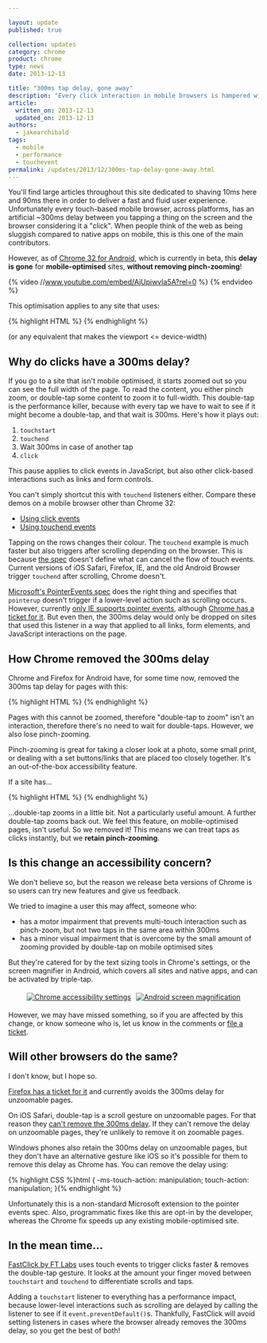 ```yaml
---

layout: update
published: true

collection: updates
category: chrome
product: chrome
type: news
date: 2013-12-13

title: "300ms tap delay, gone away"
description: "Every click interaction in mobile browsers is hampered with a 300ms delay, but that's gone in Chrome 32 for mobile-optimised sites!"
article:
  written_on: 2013-12-13
  updated_on: 2013-12-13
authors:
  - jakearchibald
tags:
  - mobile
  - performance
  - touchevent
permalink: /updates/2013/12/300ms-tap-delay-gone-away.html
---
```

<style>
  .tag {
    margin: 0;
  }
</style>
<p>You'll find large articles throughout this site dedicated to shaving 10ms here and 90ms there in order to deliver a fast and fluid user experience. Unfortunately every touch-based mobile browser, across platforms, has an artificial ~300ms delay between you tapping a thing on the screen and the browser considering it a "click". When people think of the web as being sluggish compared to native apps on mobile, this is this one of the main contributors.</p>

<p>However, as of <a href="https://play.google.com/store/apps/details?id=com.chrome.beta">Chrome 32 for Android</a>, which is currently in beta, this <strong>delay is gone</strong> for <strong>mobile-optimised</strong> sites, <strong>without removing pinch-zooming</strong>!</p>


{% video //www.youtube.com/embed/AjUpiwvIa5A?rel=0 %} {% endvideo %}

<p>This optimisation applies to any site that uses:</p>

{% highlight HTML %}
<meta name="viewport" content="width=device-width">
{% endhighlight %}

<p>(or any equivalent that makes the viewport <= device-width)</p>

<h2>Why do clicks have a 300ms delay?</h2>

<p>If you go to a site that isn't mobile optimised, it starts zoomed out so you can see the full width of the page. To read the content, you either pinch zoom, or double-tap some content to zoom it to full-width. This double-tap is the performance killer, because with every tap we have to wait to see if it might become a double-tap, and that wait is 300ms. Here's how it plays out:</p>

<ol>
<li><code>touchstart</code></li>
<li><code>touchend</code></li>
<li>Wait 300ms in case of another tap</li>
<li><code>click</code></li>
</ol>


<p>This pause applies to click events in JavaScript, but also other click-based interactions such as links and form controls.</p>

<p>You can't simply shortcut this with <code>touchend</code> listeners either. Compare these demos on a mobile browser other than Chrome 32:</p>

<ul>
<li><a href="http://jsbin.com/aSeWEwA/1/quiet">Using click events</a></li>
<li><a href="http://jsbin.com/aSeWEwA/2/quiet">Using touchend events</a></li>
</ul>


<p>Tapping on the rows changes their colour. The <code>touchend</code> example is much faster but also triggers after scrolling depending on the browser. This is because <a href="http://www.w3.org/TR/touch-events/">the spec</a> doesn't define what can cancel the flow of touch events. Current versions of iOS Safari, Firefox, IE, and the old Android Browser trigger <code>touchend</code> after scrolling, Chrome doesn't.</p>

<p><a href="https://dvcs.w3.org/hg/pointerevents/raw-file/tip/pointerEvents.html">Microsoft's PointerEvents spec</a> does the right thing and specifies that <code>pointerup</code> doesn't trigger if a lower-level action such as scrolling occurs. However, currently <a href="http://caniuse.com/#feat=pointer">only IE supports pointer events</a>, although <a href="https://code.google.com/p/chromium/issues/detail?id=196799">Chrome has a ticket for it</a>. But even then, the 300ms delay would only be dropped on sites that used this listener in a way that applied to all links, form elements, and JavaScript interactions on the page.</p>

<h2>How Chrome removed the 300ms delay</h2>

<p>Chrome and Firefox for Android have, for some time now, removed the 300ms tap delay for pages with this:</p>

{% highlight HTML %}
<meta name="viewport" content="width=device-width, user-scalable=no">
{% endhighlight %}

<p>Pages with this cannot be zoomed, therefore "double-tap to zoom" isn't an interaction, therefore there's no need to wait for double-taps. However, we also lose pinch-zooming.</p>

<p>Pinch-zooming is great for taking a closer look at a photo, some small print, or dealing with a set buttons/links that are placed too closely together. It's an out-of-the-box accessibility feature.</p>

<p>If a site has…</p>

{% highlight HTML %}
<meta name="viewport" content="width=device-width">
{% endhighlight %}

<p>…double-tap zooms in a little bit. Not a particularly useful amount. A further double-tap zooms back out. We feel this feature, on mobile-optimised pages, isn't useful. So we removed it! This means we can treat taps as clicks instantly, but we <strong>retain pinch-zooming</strong>.</p>

<h2>Is this change an accessibility concern?</h2>

<p>We don't believe so, but the reason we release beta versions of Chrome is so users can try new features and give us feedback.</p>

<p>We tried to imagine a user this may affect, someone who:</p>

<ul>
<li>has a motor impairment that prevents multi-touch interaction such as pinch-zoom, but not two taps in the same area within 300ms</li>
<li>has a minor visual impairment that is overcome by the small amount of zooming provided by double-tap on mobile optimised sites</li>
</ul>

<p>But they're catered for by the text sizing tools in Chrome's settings, or the screen magnifier in Android, which covers all sites and native apps, and can be activated by triple-tap.</p>

<style>
  .mob-a11y-screenshots {
    text-align: center;
  }
  .mob-a11y-screenshots img {
    margin: 5px;
    max-height: 370px;
  }
</style>

<p class="mob-a11y-screenshots">
  <a href="http://www.html5rocks.com/static/images/updates/300ms/chrome-a11y.png"><img src="http://www.html5rocks.com/static/images/updates/300ms/chrome-a11y.png" alt="Chrome accessibility settings"></a><a href="http://www.html5rocks.com/static/images/updates/300ms/android-magnification.png"><img src="http://www.html5rocks.com/static/images/updates/300ms/android-magnification.png" alt="Android screen magnification"></a>
</p>

<p>However, we may have missed something, so if you are affected by this change, or know someone who is, let us know in the comments or <a href="https://code.google.com/p/chromium/issues/list">file a ticket</a>.</p>

<h2>Will other browsers do the same?</h2>

<p>I don't know, but I hope so.</p>

<p><a href="https://bugzilla.mozilla.org/show_bug.cgi?id=941995">Firefox has a ticket for it</a> and currently avoids the 300ms delay for unzoomable pages.</p>

<p>On iOS Safari, double-tap is a scroll gesture on unzoomable pages. For that reason they <a href="https://bugs.webkit.org/show_bug.cgi?id=122212">can't remove the 300ms delay</a>. If they can't remove the delay on unzoomable pages, they're unlikely to remove it on zoomable pages.</p>

<p>Windows phones also retain the 300ms delay on unzoomable pages, but they don't have an alternative gesture like iOS so it's possible for them to remove this delay as Chrome has. You can remove the delay using:</p>

{% highlight CSS %}html {
    -ms-touch-action: manipulation;
    touch-action: manipulation;
}{% endhighlight %}

<p>Unfortunately this is a non-standard Microsoft extension to the pointer events spec. Also, programmatic fixes like this are opt-in by the developer, whereas the Chrome fix speeds up any existing mobile-optimised site.</p>

<h2>In the mean time…</h2>

<p><a href="https://github.com/ftlabs/fastclick">FastClick by FT Labs</a> uses touch events to trigger clicks faster &amp; removes the double-tap gesture. It looks at the amount your finger moved between <code>touchstart</code> and <code>touchend</code> to differentiate scrolls and taps.</p>

<p>Adding a <code>touchstart</code> listener to everything has a performance impact, because lower-level interactions such as scrolling are delayed by calling the listener to see if it <code>event.preventDefault()</code>s. Thankfully, FastClick will avoid setting listeners in cases where the browser already removes the 300ms delay, so you get the best of both!</p>
